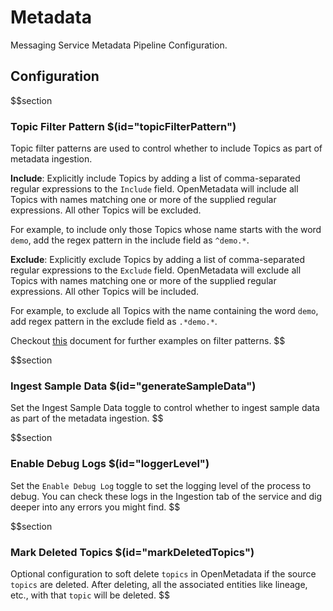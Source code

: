# Metadata

Messaging Service Metadata Pipeline Configuration.

## Configuration

$$section

### Topic Filter Pattern $(id="topicFilterPattern")

Topic filter patterns are used to control whether to include Topics as part of metadata ingestion.

**Include**: Explicitly include Topics by adding a list of comma-separated regular expressions to the `Include` field. OpenMetadata will include all Topics with names matching one or more of the supplied regular expressions. All other Topics will be excluded.

For example, to include only those Topics whose name starts with the word `demo`, add the regex pattern in the include field as `^demo.*`.

**Exclude**: Explicitly exclude Topics by adding a list of comma-separated regular expressions to the `Exclude` field. OpenMetadata will exclude all Topics with names matching one or more of the supplied regular expressions. All other Topics will be included.

For example, to exclude all Topics with the name containing the word `demo`, add regex pattern in the exclude field as `.*demo.*`.

Checkout [this](https://docs.open-metadata.org/connectors/ingestion/workflows/metadata/filter-patterns/database#database-filter-pattern) document for further examples on filter patterns.
$$

$$section
### Ingest Sample Data $(id="generateSampleData")

Set the Ingest Sample Data toggle to control whether to ingest sample data as part of the metadata ingestion.
$$

$$section
### Enable Debug Logs $(id="loggerLevel")

Set the `Enable Debug Log` toggle to set the logging level of the process to debug. You can check these logs in the Ingestion tab of the service and dig deeper into any errors you might find.
$$

$$section
### Mark Deleted Topics $(id="markDeletedTopics")

Optional configuration to soft delete `topics` in OpenMetadata if the source `topics` are deleted. After deleting, all the associated entities like lineage, etc., with that `topic` will be deleted.
$$
